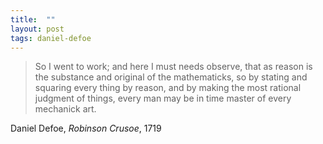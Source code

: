 ```yaml
---
title:  ""
layout: post
tags: daniel-defoe
---
```


> So I went to work; and here I must needs observe, that as reason is the substance and original of the mathematicks, so by stating and squaring every thing by reason, and by making the most rational judgment of things, every man may be in time master of every mechanick art.

Daniel Defoe, _Robinson Crusoe_, 1719